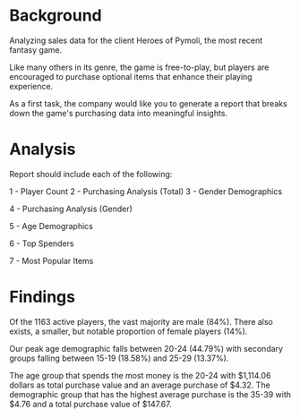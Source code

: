 # Background
Analyzing sales data for the client Heroes of Pymoli, the most recent fantasy game.

Like many others in its genre, the game is free-to-play, but players are encouraged to purchase optional items that enhance their playing experience.

As a first task, the company would like you to generate a report that breaks down the game's purchasing data into meaningful insights.

# Analysis
Report should include each of the following:

1 - Player Count 
2 - Purchasing Analysis (Total) 
3 - Gender Demographics 

4 - Purchasing Analysis (Gender) 

5 - Age Demographics 

6 - Top Spenders

7 - Most Popular Items

# Findings

Of the 1163 active players, the vast majority are male (84%). There also exists, a smaller, but notable proportion of female players (14%).

Our peak age demographic falls between 20-24 (44.79%) with secondary groups falling between 15-19 (18.58%) and 25-29 (13.37%).

The age group that spends the most money is the 20-24 with $1,114.06 dollars as total purchase value and an average purchase of $4.32. The demographic group that has the highest average purchase is the 35-39 with $4.76 and a total purchase value of $147.67.
